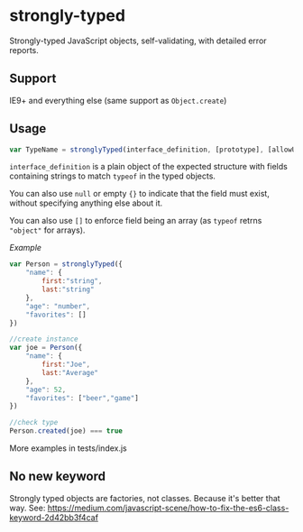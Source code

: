 strongly-typed
==============

Strongly-typed JavaScript objects, self-validating, with detailed error reports.

## Support

IE9+ and everything else (same support as `Object.create`)

## Usage

```javascript
var TypeName = stronglyTyped(interface_definition, [prototype], [allowUnspecifiedFields])

```

`interface_definition` is a plain object of the expected structure with fields containing strings to match `typeof` in the typed objects.

You can also use `null` or empty `{}` to indicate that the field must exist, without specifying anything else about it.

You can also use `[]` to enforce field being an array (as `typeof` retrns `"object"` for arrays).

_Example_

```javascript
var Person = stronglyTyped({
    "name": {
        first:"string",
        last:"string"
    },
    "age": "number",
    "favorites": []
})

//create instance
var joe = Person({
    "name": {
        first:"Joe",
        last:"Average"
    },
    "age": 52,
    "favorites": ["beer","game"]
})

//check type
Person.created(joe) === true
```

More examples in tests/index.js

## No new keyword

Strongly typed objects are factories, not classes. Because it's better that way. See: https://medium.com/javascript-scene/how-to-fix-the-es6-class-keyword-2d42bb3f4caf

